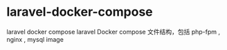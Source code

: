# laravel-docker-compose
laravel docker compose
laravel Docker compose 文件结构，包括 php-fpm , nginx , mysql image
